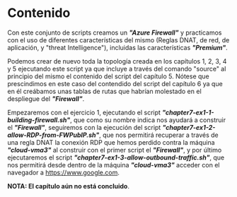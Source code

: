 # Contenido
Con este conjunto de scripts creamos un ***"Azure Firewall"*** y practicamos con el uso de diferentes características del mismo (Reglas DNAT, de red, de aplicación, y "threat Intelligence"), incluidas las características ***"Premium"***.

Podemos crear de nuevo toda la topología creada en los capítulos 1, 2, 3, 4 y 5 ejecutando este script ya que incluye a través del comando "source" al principio del mismo el contenido del script del capítulo 5. Nótese que prescindimos en este caso del contendido del script del capítulo 6 ya que en él creábamos unas tablas de rutas que habrían molestado en el despliegue del ***"Firewall"***.

Empezaremos con el ejercicio 1, ejecutando el script ***"chapter7-ex1-1-building-firewall.sh"***, que como su nombre indica nos ayudará a construir el ***"Firewall"***, seguiremos con la ejecución del script ***"chapter7-ex1-2-allow-RDP-from-FWPubIP.sh"***, que nos permitirá recuperar a través de una regla DNAT la conexión RDP que hemos perdido contra la máquina ***"cloud-vma3"*** al construir con el primer script el ***"Firewall"***, y por último ejecutaremos el script ***"chapter7-ex1-3-allow-outbound-traffic.sh"***, que nos permitirá desde dentro de la máquina ***"cloud-vma3"*** acceder con el navegador a https://www.google.com.

**NOTA: El capítulo aún no está concluido**.
